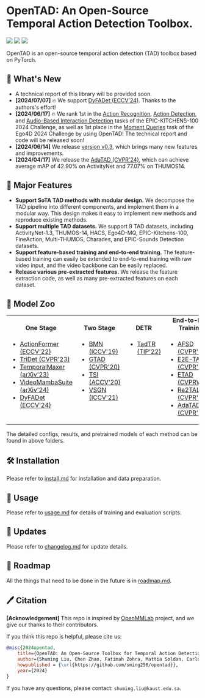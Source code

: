 # OpenTAD: An Open-Source Temporal Action Detection Toolbox.

<p align="left">
<!-- <a href="https://arxiv.org/abs/xxx.xxx" alt="arXiv"> -->
    <!-- <img src="https://img.shields.io/badge/arXiv-xxx.xxx-b31b1b.svg?style=flat" /></a> -->
<a href="https://github.com/sming256/opentad/blob/main/LICENSE" alt="license">
    <img src="https://img.shields.io/badge/License-Apache_2.0-blue.svg" /></a>
<a href="https://github.com/sming256/OpenTAD/issues" alt="docs">
    <img src="https://img.shields.io/github/issues-raw/sming256/OpenTAD?color=%23FF9600" /></a>
<a href="https://img.shields.io/github/stars/sming256/opentad" alt="arXiv">
    <img src="https://img.shields.io/github/stars/sming256/opentad" /></a>
</p>

OpenTAD is an open-source temporal action detection (TAD) toolbox based on PyTorch.


## 🥳 What's New

- A technical report of this library will be provided soon.
- **[2024/07/07]** 🔥 We support [DyFADet (ECCV'24)](configs/dyfadet/). Thanks to the authors's effort!
- **[2024/06/17]** 🔥 We rank 1st in the [Action Recognition](https://codalab.lisn.upsaclay.fr/competitions/776#results), [Action Detection](https://codalab.lisn.upsaclay.fr/competitions/707), and [Audio-Based Interaction Detection](https://codalab.lisn.upsaclay.fr/competitions/17921#results) tasks of the EPIC-KITCHENS-100 2024 Challenge, as well as 1st place in the [Moment Queries](https://eval.ai/web/challenges/challenge-page/1626/leaderboard/3913) task of the Ego4D 2024 Challenge by using OpenTAD! The technical report and code will be released soon!
- **[2024/06/14]** We release [version v0.3](docs/en/changelog.md), which brings many new features and improvements.
- **[2024/04/17]** We release the [AdaTAD (CVPR'24)](configs/adatad), which can achieve average mAP of 42.90% on ActivityNet and 77.07% on THUMOS14.

## 📖 Major Features

- **Support SoTA TAD methods with modular design.** We decompose the TAD pipeline into different components, and implement them in a modular way. This design makes it easy to implement new methods and reproduce existing methods.
- **Support multiple TAD datasets.** We support 9 TAD datasets, including ActivityNet-1.3, THUMOS-14, HACS, Ego4D-MQ, EPIC-Kitchens-100, FineAction, Multi-THUMOS, Charades, and EPIC-Sounds Detection datasets.
- **Support feature-based training and end-to-end training.** The feature-based training can easily be extended to end-to-end training with raw video input, and the video backbone can be easily replaced.
- **Release various pre-extracted features.** We release the feature extraction code, as well as many pre-extracted features on each dataset.

## 🌟 Model Zoo

<table align="center">
  <tbody>
    <tr align="center" valign="bottom">
      <td>
        <b>One Stage</b>
      </td>
      <td>
        <b>Two Stage</b>
      </td>
      <td>
        <b>DETR</b>
      </td>
      <td>
        <b>End-to-End Training</b>
      </td>
    </tr>
    <tr valign="top">
      <td>
        <ul>
            <li><a href="configs/actionformer">ActionFormer (ECCV'22)</a></li>
            <li><a href="configs/tridet">TriDet (CVPR'23)</a></li>
            <li><a href="configs/temporalmaxer">TemporalMaxer (arXiv'23)</a></li>
            <li><a href="configs/videomambasuite">VideoMambaSuite (arXiv'24)</a></li>
            <li><a href="configs/dyfadet">DyFADet (ECCV'24)</a></li>
      </ul>
      </td>
      <td>
        <ul>
            <li><a href="configs/bmn">BMN (ICCV'19)</a></li>
            <li><a href="configs/gtad">GTAD (CVPR'20)</a></li>
            <li><a href="configs/tsi">TSI (ACCV'20)</a></li>
            <li><a href="configs/vsgn">VSGN (ICCV'21)</a></li>
        </ul>
      </td>
      <td>
        <ul>
          <li><a href="configs/tadtr">TadTR (TIP'22)</a></li>
        </ul>
      </td>
      <td>
        <ul>
          <li><a href="configs/afsd">AFSD (CVPR'21)</a></li>
          <li><a href="configs/tadtr">E2E-TAD (CVPR'22)</a></li>
          <li><a href="configs/etad">ETAD (CVPRW'23)</a></li>
          <li><a href="configs/re2tal">Re2TAL (CVPR'23)</a></li>
          <li><a href="configs/adatad">AdaTAD (CVPR'24)</a></li>
        </ul>
      </td>
    </tr>
</td>
    </tr>
  </tbody>
</table>

The detailed configs, results, and pretrained models of each method can be found in above folders.

## 🛠️ Installation

Please refer to [install.md](docs/en/install.md) for installation and data preparation.


## 🚀 Usage

Please refer to [usage.md](docs/en/usage.md) for details of training and evaluation scripts.


## 📄 Updates
Please refer to [changelog.md](docs/en/changelog.md) for update details.


## 🤝 Roadmap

All the things that need to be done in the future is in [roadmap.md](docs/en/roadmap.md).


## 🖊️ Citation

**[Acknowledgement]** This repo is inspired by [OpenMMLab](https://github.com/open-mmlab) project, and we give our thanks to their contributors.

If you think this repo is helpful, please cite us:

```bibtex
@misc{2024opentad,
    title={OpenTAD: An Open-Source Toolbox for Temporal Action Detection},
    author={Shuming Liu, Chen Zhao, Fatimah Zohra, Mattia Soldan, Carlos Hinojosa, Alejandro Pardo, Anthony Cioppa, Lama Alssum, Mengmeng Xu, Merey Ramazanova, Juan León Alcázar, Silvio Giancola, Bernard Ghanem},
    howpublished = {\url{https://github.com/sming256/opentad}},
    year={2024}
}
```

If you have any questions, please contact: `shuming.liu@kaust.edu.sa`.
